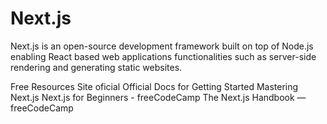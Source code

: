 # Next.js

Next.js is an open-source development framework built on top of Node.js
enabling React based web applications functionalities such as server-side
rendering and generating static websites.

<ResourceGroupTitle>Free Resources</ResourceGroupTitle>
<BadgeLink colorScheme='blue' badgeText='Website' href='https://nextjs.org/'>Site oficial</BadgeLink>
<BadgeLink colorScheme='blue' badgeText='Docs' href='https://nextjs.org/docs/getting-started'>Official Docs for Getting Started</BadgeLink>
<BadgeLink colorScheme='purple' badgeText='Watch' href='https://masteringnextjs.com/'>Mastering Next.js</BadgeLink>
<BadgeLink colorScheme='purple' badgeText='Watch' href='https://youtu.be/1WmNXEVia8I'>Next.js for Beginners - freeCodeCamp</BadgeLink>
<BadgeLink colorScheme='yellow' badgeText='Handbook' href='https://www.freecodecamp.org/news/the-next-js-handbook/'>The Next.js Handbook — freeCodeCamp</BadgeLink>
